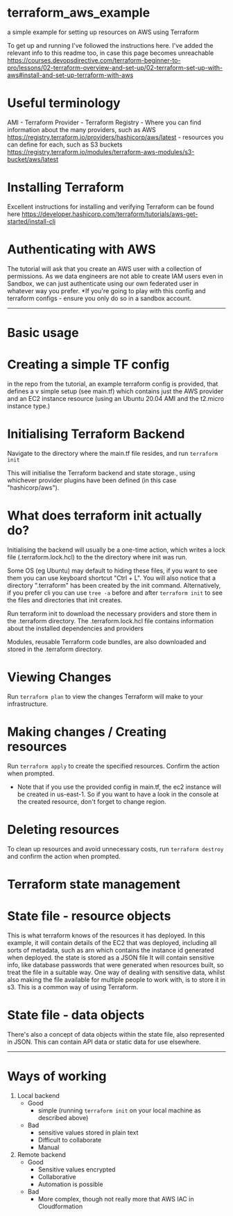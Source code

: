 # terraform_aws_example
a simple example for setting up resources on AWS using Terraform


To get up and running I've followed the instructions here.
I've added the relevant info to this readme too, in case this page becomes unreachable
https://courses.devopsdirective.com/terraform-beginner-to-pro/lessons/02-terraform-overview-and-set-up/02-terraform-set-up-with-aws#install-and-set-up-terraform-with-aws

# Useful terminology
AMI
	-
Terraform Provider
	-
Terraform Registry 
	- Where you can find information about the many providers, such as AWS https://registry.terraform.io/providers/hashicorp/aws/latest
	- resources you can define for each, such as S3 buckets https://registry.terraform.io/modules/terraform-aws-modules/s3-bucket/aws/latest
	
# Installing Terraform
Excellent instructions for installing and verifying Terraform can be found here
https://developer.hashicorp.com/terraform/tutorials/aws-get-started/install-cli

# Authenticating with AWS
The tutorial will ask that you create an AWS user with a collection of permissions. As we data engineers are not able to create IAM users even in Sandbox, we can just authenticate using our own federated user in whatever way you prefer.
*If you're going to play with this config and terraform configs - ensure you only do so in a sandbox account.

------------------------------------------------------------------------------------------------------------------------------------------------------------------------
# Basic usage

# Creating a simple TF config
in the repo from the tutorial, an example terraform config is provided, that defines a v simple setup (see main.tf) which contains just the AWS provider and an EC2 instance resource (using an Ubuntu 20.04 AMI and the t2.micro instance type.)

# Initialising Terraform Backend
Navigate to the directory where the main.tf file resides, and run ```terraform init```

This will initialise the Terraform backend and state storage., using whichever provider plugins have been defined (in this case "hashicorp/aws").

# What does terraform init actually do?
Initialising the backend will usually be a one-time action, which writes a lock file (.terraform.lock.hcl) to the the directory where init was run. 

Some OS (eg Ubuntu) may default to hiding these files, if you want to see them you can use keyboard shortcut "Ctrl + L". You will also notice that a directory ".terraform" has been created by the init command.
Alternatively, if you prefer cli you can use ```tree -a``` before and after ```terraform init``` to see the files and directories that init creates.

Run terraform init to download the necessary providers and store them in the .terraform directory. 
The .terraform.lock.hcl file contains information about the installed dependencies and providers

Modules, reusable Terraform code bundles, are also downloaded and stored in the .terraform directory.


# Viewing Changes
Run ```terraform plan``` to view the changes Terraform will make to your infrastructure.

# Making changes / Creating resources
Run ```terraform apply``` to create the specified resources. Confirm the action when prompted.

* Note that if you use the provided config in main.tf, the ec2 instance will be created in us-east-1. So if you want to have a look in the console at the created resource, don't forget to change region.

# Deleting resources
To clean up resources and avoid unnecessary costs, run ```terraform destroy``` and confirm the action when prompted.

# Terraform state management

# State file - resource objects
This is what terraform knows of the resources it has deployed. 
In this example, it will contain details of the EC2 that was deployed, including all sorts of metadata, such as arn which contains the instance id generated when deployed.
the state is stored as a JSON file
It will contain sensitive info, like database passwords that were generated when resources built, so treat the file in a suitable way.
One way of dealing with sensitive data, whilst also making the file available for multiple people to work with, is to store it in s3. This is a common way of using Terraform.

# State file - data objects
There's also a concept of data objects within the state file, also represented in JSON. This can contain API data or static data for use elsewhere.

------------------------------------------------------------------------------------------------------------------------------------------------------------------------

# Ways of working

1) Local backend
	- Good
		- simple (running ```terraform init``` on your local machine as described above)
	- Bad
		- sensitive values stored in plain text
		- Difficult to collaborate
		- Manual
2) Remote backend
	- Good
		- Sensitive values encrypted
		- Collaborative
		- Automation is possible
	- Bad
		- More complex, though not really more that AWS IAC in Cloudformation
		
		
	
	

